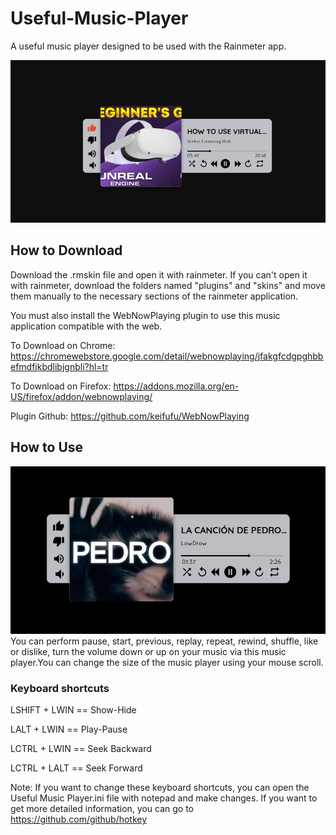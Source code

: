 # Useful-Music-Player
A useful music player designed to be used with the Rainmeter app.

<img src="https://github.com/kaanonsoy/Useful-Music-Player/blob/main/interface.png">

## How to Download
Download the .rmskin file and open it with rainmeter. If you can't open it with rainmeter, download the folders named "plugins" and "skins" and move them manually to the necessary sections of the rainmeter application.

You must also install the WebNowPlaying plugin to use this music application compatible with the web.


To Download on Chrome: https://chromewebstore.google.com/detail/webnowplaying/jfakgfcdgpghbbefmdfjkbdlibjgnbli?hl=tr

To Download on Firefox: https://addons.mozilla.org/en-US/firefox/addon/webnowplaying/


Plugin Github: https://github.com/keifufu/WebNowPlaying


## How to Use
<img src="https://github.com/kaanonsoy/Useful-Music-Player/blob/main/interface2.png">
You can perform pause, start, previous, replay, repeat, rewind, shuffle, like or dislike, turn the volume down or up on your music via this music player.You can change the size of the music player using your mouse scroll.

### Keyboard shortcuts

LSHIFT + LWIN == Show-Hide

LALT + LWIN == Play-Pause

LCTRL + LWIN == Seek Backward

LCTRL + LALT == 	Seek Forward



Note: If you want to change these keyboard shortcuts, you can open the Useful Music Player.ini file with notepad and make changes. If you want to get more detailed information, you can go to https://github.com/github/hotkey
